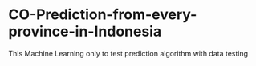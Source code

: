 # CO-Prediction-from-every-province-in-Indonesia
This Machine Learning only to test prediction algorithm with data testing
